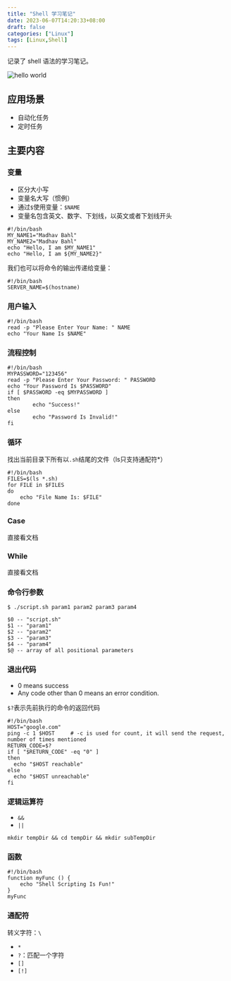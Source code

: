 ```yaml
---
title: "Shell 学习笔记"
date: 2023-06-07T14:20:33+08:00
draft: false
categories: ["Linux"]
tags: [Linux,Shell]
---
```

记录了 shell 语法的学习笔记。

<!--more-->

![hello world](/img/shell.png)

## 应用场景
- 自动化任务
- 定时任务

## 主要内容

### 变量

- 区分大小写
- 变量名大写（惯例）
- 通过`$`使用变量：`$NAME`
- 变量名包含英文、数字、下划线，以英文或者下划线开头

```shell
#!/bin/bash
MY_NAME1="Madhav Bahl"
MY_NAME2="Madhav Bahl"
echo "Hello, I am $MY_NAME1"
echo "Hello, I am ${MY_NAME2}"
```

我们也可以将命令的输出传递给变量：
```shell
#!/bin/bash
SERVER_NAME=$(hostname)
```

### 用户输入

```shell
#!/bin/bash
read -p "Please Enter Your Name: " NAME
echo "Your Name Is $NAME"
```

### 流程控制

```shell
#!/bin/bash
MYPASSWORD="123456"
read -p "Please Enter Your Password: " PASSWORD
echo "Your Password Is $PASSWORD"
if [ $PASSWORD -eq $MYPASSWORD ]
then
        echo "Success!"
else
        echo "Password Is Invalid!"
fi

```

### 循环

找出当前目录下所有以`.sh`结尾的文件（ls只支持通配符*）
```shell
#!/bin/bash
FILES=$(ls *.sh)
for FILE in $FILES
do
	echo "File Name Is: $FILE"
done
```

### Case

直接看文档

### While

直接看文档


### 命令行参数

```shell
$ ./script.sh param1 param2 param3 param4
```

```text
$0 -- "script.sh"
$1 -- "param1"
$2 -- "param2"
$3 -- "param3"
$4 -- "param4"
$@ -- array of all positional parameters
```

### 退出代码

- 0 means success
- Any code other than 0 means an error condition.

`$?`表示先前执行的命令的返回代码

```shell
#!/bin/bash
HOST="google.com"
ping -c 1 $HOST     # -c is used for count, it will send the request, number of times mentioned
RETURN_CODE=$?
if [ "$RETURN_CODE" -eq "0" ]
then
  echo "$HOST reachable"
else
  echo "$HOST unreachable"
fi
```

### 逻辑运算符

- `&&`
- `||`

```shell
mkdir tempDir && cd tempDir && mkdir subTempDir
```

### 函数

```shell
#!/bin/bash
function myFunc () {
    echo "Shell Scripting Is Fun!"
}
myFunc
```

### 通配符

转义字符：`\`

- `*`
- `?`：匹配一个字符
- `[]`
- `[!]`